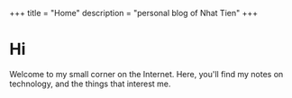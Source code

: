+++
title = "Home"
description = "personal blog of Nhat Tien"
+++

# Hi

Welcome to my small corner on the Internet. Here, you'll find my notes on technology, and the things that interest me.
